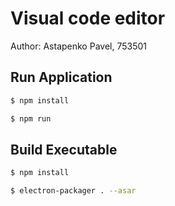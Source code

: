 # Visual code editor

Author: Astapenko Pavel, 753501

## Run Application 

```bash
$ npm install

$ npm run
```

## Build Executable

```bash
$ npm install

$ electron-packager . --asar
```